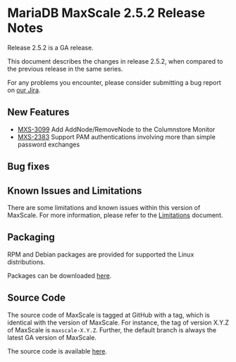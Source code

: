 # MariaDB MaxScale 2.5.2 Release Notes

Release 2.5.2 is a GA release.

This document describes the changes in release 2.5.2, when compared to the
previous release in the same series.

For any problems you encounter, please consider submitting a bug
report on [our Jira](https://jira.mariadb.org/projects/MXS).

## New Features

* [MXS-3099](https://jira.mariadb.org/browse/MXS-3099) Add AddNode/RemoveNode to the Columnstore Monitor
* [MXS-2383](https://jira.mariadb.org/browse/MXS-2383) Support PAM authentications involving more than simple password exchanges

## Bug fixes

## Known Issues and Limitations

There are some limitations and known issues within this version of MaxScale.
For more information, please refer to the [Limitations](../About/Limitations.md) document.

## Packaging

RPM and Debian packages are provided for supported the Linux distributions.

Packages can be downloaded [here](https://mariadb.com/downloads/#mariadb_platform-mariadb_maxscale).

## Source Code

The source code of MaxScale is tagged at GitHub with a tag, which is identical
with the version of MaxScale. For instance, the tag of version X.Y.Z of MaxScale
is `maxscale-X.Y.Z`. Further, the default branch is always the latest GA version
of MaxScale.

The source code is available [here](https://github.com/mariadb-corporation/MaxScale).
